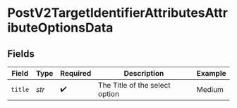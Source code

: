 # PostV2TargetIdentifierAttributesAttributeOptionsData


## Fields

| Field                          | Type                           | Required                       | Description                    | Example                        |
| ------------------------------ | ------------------------------ | ------------------------------ | ------------------------------ | ------------------------------ |
| `title`                        | *str*                          | :heavy_check_mark:             | The Title of the select option | Medium                         |